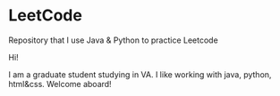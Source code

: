 # LeetCode
Repository that I use Java &amp; Python to practice Leetcode

Hi!

I am a graduate student studying in VA.
I like working with java, python, html&css.
Welcome aboard!
